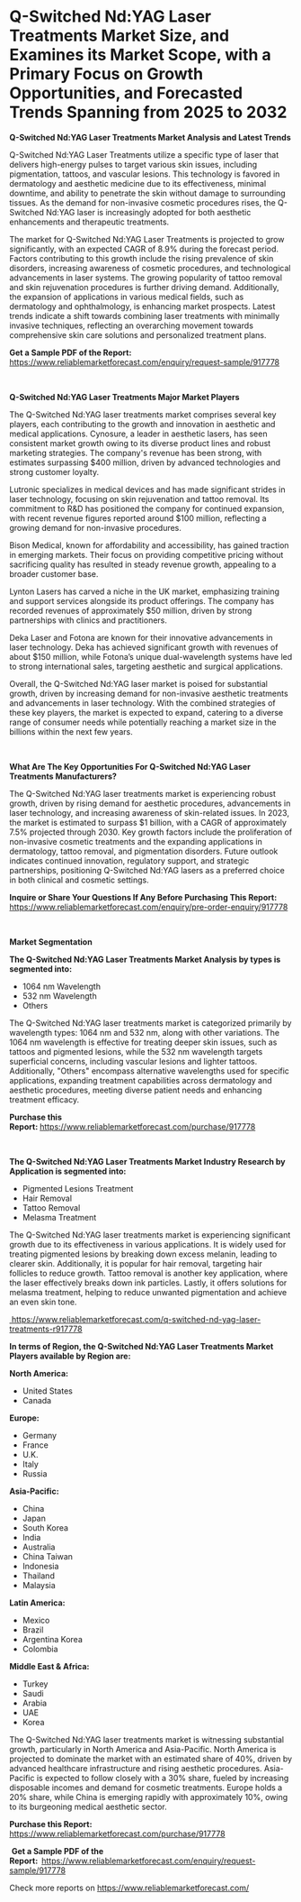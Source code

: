 <p><h1>Q-Switched Nd:YAG Laser Treatments Market Size, and Examines its Market Scope, with a Primary Focus on Growth Opportunities, and Forecasted Trends Spanning from 2025 to 2032</h1></p><p><strong>Q-Switched Nd:YAG Laser Treatments Market Analysis and Latest Trends</strong></p>
<p><p>Q-Switched Nd:YAG Laser Treatments utilize a specific type of laser that delivers high-energy pulses to target various skin issues, including pigmentation, tattoos, and vascular lesions. This technology is favored in dermatology and aesthetic medicine due to its effectiveness, minimal downtime, and ability to penetrate the skin without damage to surrounding tissues. As the demand for non-invasive cosmetic procedures rises, the Q-Switched Nd:YAG laser is increasingly adopted for both aesthetic enhancements and therapeutic treatments.</p><p>The market for Q-Switched Nd:YAG Laser Treatments is projected to grow significantly, with an expected CAGR of 8.9% during the forecast period. Factors contributing to this growth include the rising prevalence of skin disorders, increasing awareness of cosmetic procedures, and technological advancements in laser systems. The growing popularity of tattoo removal and skin rejuvenation procedures is further driving demand. Additionally, the expansion of applications in various medical fields, such as dermatology and ophthalmology, is enhancing market prospects. Latest trends indicate a shift towards combining laser treatments with minimally invasive techniques, reflecting an overarching movement towards comprehensive skin care solutions and personalized treatment plans.</p></p>
<p><strong>Get a Sample PDF of the Report:&nbsp;</strong> <a href="https://www.reliablemarketforecast.com/enquiry/request-sample/917778?utm_campaign=2810&utm_medium=2&utm_source=Github&utm_content=ia&utm_term=03032025&utm_id=q-switched-ndyag-laser-treatments">https://www.reliablemarketforecast.com/enquiry/request-sample/917778</a></p>
<p>&nbsp;</p>
<p><strong>Q-Switched Nd:YAG Laser Treatments Major Market Players</strong></p>
<p><p>The Q-Switched Nd:YAG laser treatments market comprises several key players, each contributing to the growth and innovation in aesthetic and medical applications. Cynosure, a leader in aesthetic lasers, has seen consistent market growth owing to its diverse product lines and robust marketing strategies. The company's revenue has been strong, with estimates surpassing $400 million, driven by advanced technologies and strong customer loyalty.</p><p>Lutronic specializes in medical devices and has made significant strides in laser technology, focusing on skin rejuvenation and tattoo removal. Its commitment to R&D has positioned the company for continued expansion, with recent revenue figures reported around $100 million, reflecting a growing demand for non-invasive procedures.</p><p>Bison Medical, known for affordability and accessibility, has gained traction in emerging markets. Their focus on providing competitive pricing without sacrificing quality has resulted in steady revenue growth, appealing to a broader customer base.</p><p>Lynton Lasers has carved a niche in the UK market, emphasizing training and support services alongside its product offerings. The company has recorded revenues of approximately $50 million, driven by strong partnerships with clinics and practitioners.</p><p>Deka Laser and Fotona are known for their innovative advancements in laser technology. Deka has achieved significant growth with revenues of about $150 million, while Fotona’s unique dual-wavelength systems have led to strong international sales, targeting aesthetic and surgical applications.</p><p>Overall, the Q-Switched Nd:YAG laser market is poised for substantial growth, driven by increasing demand for non-invasive aesthetic treatments and advancements in laser technology. With the combined strategies of these key players, the market is expected to expand, catering to a diverse range of consumer needs while potentially reaching a market size in the billions within the next few years.</p></p>
<p>&nbsp;</p>
<p><strong>What Are The Key Opportunities For Q-Switched Nd:YAG Laser Treatments Manufacturers?</strong></p>
<p><p>The Q-Switched Nd:YAG laser treatments market is experiencing robust growth, driven by rising demand for aesthetic procedures, advancements in laser technology, and increasing awareness of skin-related issues. In 2023, the market is estimated to surpass $1 billion, with a CAGR of approximately 7.5% projected through 2030. Key growth factors include the proliferation of non-invasive cosmetic treatments and the expanding applications in dermatology, tattoo removal, and pigmentation disorders. Future outlook indicates continued innovation, regulatory support, and strategic partnerships, positioning Q-Switched Nd:YAG lasers as a preferred choice in both clinical and cosmetic settings.</p></p>
<p><strong>Inquire or Share Your Questions If Any Before Purchasing This Report:</strong> <a href="https://www.reliablemarketforecast.com/enquiry/pre-order-enquiry/917778?utm_campaign=2810&utm_medium=2&utm_source=Github&utm_content=ia&utm_term=03032025&utm_id=q-switched-ndyag-laser-treatments">https://www.reliablemarketforecast.com/enquiry/pre-order-enquiry/917778</a></p>
<p>&nbsp;</p>
<p><strong>Market Segmentation</strong></p>
<p><strong>The Q-Switched Nd:YAG Laser Treatments Market Analysis by types is segmented into:</strong></p>
<p><ul><li>1064 nm Wavelength</li><li>532 nm Wavelength</li><li>Others</li></ul></p>
<p><p>The Q-Switched Nd:YAG laser treatments market is categorized primarily by wavelength types: 1064 nm and 532 nm, along with other variations. The 1064 nm wavelength is effective for treating deeper skin issues, such as tattoos and pigmented lesions, while the 532 nm wavelength targets superficial concerns, including vascular lesions and lighter tattoos. Additionally, "Others" encompass alternative wavelengths used for specific applications, expanding treatment capabilities across dermatology and aesthetic procedures, meeting diverse patient needs and enhancing treatment efficacy.</p></p>
<p><strong>Purchase this Report:&nbsp;</strong><a href="https://www.reliablemarketforecast.com/purchase/917778?utm_campaign=2810&utm_medium=2&utm_source=Github&utm_content=ia&utm_term=03032025&utm_id=q-switched-ndyag-laser-treatments">https://www.reliablemarketforecast.com/purchase/917778</a></p>
<p>&nbsp;</p>
<p><strong>The Q-Switched Nd:YAG Laser Treatments Market Industry Research by Application is segmented into:</strong></p>
<p><ul><li>Pigmented Lesions Treatment</li><li>Hair Removal</li><li>Tattoo Removal</li><li>Melasma Treatment</li></ul></p>
<p><p>The Q-Switched Nd:YAG laser treatments market is experiencing significant growth due to its effectiveness in various applications. It is widely used for treating pigmented lesions by breaking down excess melanin, leading to clearer skin. Additionally, it is popular for hair removal, targeting hair follicles to reduce growth. Tattoo removal is another key application, where the laser effectively breaks down ink particles. Lastly, it offers solutions for melasma treatment, helping to reduce unwanted pigmentation and achieve an even skin tone.</p></p>
<p><a href="https://www.reliablemarketforecast.com/q-switched-nd-yag-laser-treatments-r917778?utm_campaign=2810&utm_medium=2&utm_source=Github&utm_content=ia&utm_term=03032025&utm_id=q-switched-ndyag-laser-treatments">&nbsp;https://www.reliablemarketforecast.com/q-switched-nd-yag-laser-treatments-r917778</a></p>
<p><strong>In terms of Region, the Q-Switched Nd:YAG Laser Treatments Market Players available by Region are:</strong></p>
<p>
    <p> <strong> North America: </strong>
        <ul>
            <li>United States</li>
            <li>Canada</li>
        </ul>
        </p> 
    <p> <strong> Europe: </strong>
        <ul>
            <li>Germany</li>
            <li>France</li>
            <li>U.K.</li>
            <li>Italy</li>
            <li>Russia</li>
        </ul>
        </p> 
    <p> <strong> Asia-Pacific: </strong>
        <ul>
            <li>China</li>
            <li>Japan</li>
            <li>South Korea</li>
            <li>India</li>
            <li>Australia</li>
            <li>China Taiwan</li>
            <li>Indonesia</li>
            <li>Thailand</li>
            <li>Malaysia</li>
        </ul>
        </p> 
    <p> <strong> Latin America: </strong>
        <ul>
            <li>Mexico</li>
            <li>Brazil</li>
            <li>Argentina Korea</li>
            <li>Colombia</li>
        </ul>
        </p> 
    <p> <strong> Middle East & Africa: </strong>
        <ul>
            <li>Turkey</li>
            <li>Saudi</li>
            <li>Arabia</li>
            <li>UAE</li>
            <li>Korea</li>
        </ul>
    </p>
    </p>
<p><p>The Q-Switched Nd:YAG laser treatments market is witnessing substantial growth, particularly in North America and Asia-Pacific. North America is projected to dominate the market with an estimated share of 40%, driven by advanced healthcare infrastructure and rising aesthetic procedures. Asia-Pacific is expected to follow closely with a 30% share, fueled by increasing disposable incomes and demand for cosmetic treatments. Europe holds a 20% share, while China is emerging rapidly with approximately 10%, owing to its burgeoning medical aesthetic sector.</p></p>
<p><strong>Purchase this Report: </strong><a href="https://www.reliablemarketforecast.com/purchase/917778?utm_campaign=2810&utm_medium=2&utm_source=Github&utm_content=ia&utm_term=03032025&utm_id=q-switched-ndyag-laser-treatments">https://www.reliablemarketforecast.com/purchase/917778</a></p>
<p>&nbsp;<strong>Get a Sample PDF of the Report:&nbsp;&nbsp;</strong><a href="https://www.reliablemarketforecast.com/enquiry/request-sample/917778?utm_campaign=2810&utm_medium=2&utm_source=Github&utm_content=ia&utm_term=03032025&utm_id=q-switched-ndyag-laser-treatments">https://www.reliablemarketforecast.com/enquiry/request-sample/917778</a></p>
<p><strong></strong></p>
<p>Check more reports on <a href="https://www.reliablemarketforecast.com/?utm_campaign=2810&utm_medium=2&utm_source=Github&utm_content=ia&utm_term=03032025&utm_id=q-switched-ndyag-laser-treatments">https://www.reliablemarketforecast.com/</a></p>